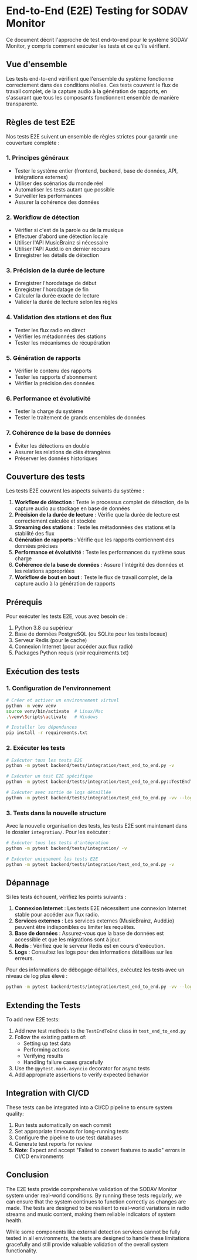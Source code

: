 # End-to-End (E2E) Testing for SODAV Monitor

Ce document décrit l'approche de test end-to-end pour le système SODAV Monitor, y compris comment exécuter les tests et ce qu'ils vérifient.

## Vue d'ensemble

Les tests end-to-end vérifient que l'ensemble du système fonctionne correctement dans des conditions réelles. Ces tests couvrent le flux de travail complet, de la capture audio à la génération de rapports, en s'assurant que tous les composants fonctionnent ensemble de manière transparente.

## Règles de test E2E

Nos tests E2E suivent un ensemble de règles strictes pour garantir une couverture complète :

### 1. Principes généraux
- Tester le système entier (frontend, backend, base de données, API, intégrations externes)
- Utiliser des scénarios du monde réel
- Automatiser les tests autant que possible
- Surveiller les performances
- Assurer la cohérence des données

### 2. Workflow de détection
- Vérifier si c'est de la parole ou de la musique
- Effectuer d'abord une détection locale
- Utiliser l'API MusicBrainz si nécessaire
- Utiliser l'API Audd.io en dernier recours
- Enregistrer les détails de détection

### 3. Précision de la durée de lecture
- Enregistrer l'horodatage de début
- Enregistrer l'horodatage de fin
- Calculer la durée exacte de lecture
- Valider la durée de lecture selon les règles

### 4. Validation des stations et des flux
- Tester les flux radio en direct
- Vérifier les métadonnées des stations
- Tester les mécanismes de récupération

### 5. Génération de rapports
- Vérifier le contenu des rapports
- Tester les rapports d'abonnement
- Vérifier la précision des données

### 6. Performance et évolutivité
- Tester la charge du système
- Tester le traitement de grands ensembles de données

### 7. Cohérence de la base de données
- Éviter les détections en double
- Assurer les relations de clés étrangères
- Préserver les données historiques

## Couverture des tests

Les tests E2E couvrent les aspects suivants du système :

1. **Workflow de détection** : Teste le processus complet de détection, de la capture audio au stockage en base de données
2. **Précision de la durée de lecture** : Vérifie que la durée de lecture est correctement calculée et stockée
3. **Streaming des stations** : Teste les métadonnées des stations et la stabilité des flux
4. **Génération de rapports** : Vérifie que les rapports contiennent des données précises
5. **Performance et évolutivité** : Teste les performances du système sous charge
6. **Cohérence de la base de données** : Assure l'intégrité des données et les relations appropriées
7. **Workflow de bout en bout** : Teste le flux de travail complet, de la capture audio à la génération de rapports

## Prérequis

Pour exécuter les tests E2E, vous avez besoin de :

1. Python 3.8 ou supérieur
2. Base de données PostgreSQL (ou SQLite pour les tests locaux)
3. Serveur Redis (pour le cache)
4. Connexion Internet (pour accéder aux flux radio)
5. Packages Python requis (voir requirements.txt)

## Exécution des tests

### 1. Configuration de l'environnement

```bash
# Créer et activer un environnement virtuel
python -m venv venv
source venv/bin/activate  # Linux/Mac
.\venv\Scripts\activate   # Windows

# Installer les dépendances
pip install -r requirements.txt
```

### 2. Exécuter les tests

```bash
# Exécuter tous les tests E2E
python -m pytest backend/tests/integration/test_end_to_end.py -v

# Exécuter un test E2E spécifique
python -m pytest backend/tests/integration/test_end_to_end.py::TestEndToEnd::test_detection_workflow -v

# Exécuter avec sortie de logs détaillée
python -m pytest backend/tests/integration/test_end_to_end.py -vv --log-cli-level=DEBUG
```

### 3. Tests dans la nouvelle structure

Avec la nouvelle organisation des tests, les tests E2E sont maintenant dans le dossier `integration/`. Pour les exécuter :

```bash
# Exécuter tous les tests d'intégration
python -m pytest backend/tests/integration/ -v

# Exécuter uniquement les tests E2E
python -m pytest backend/tests/integration/test_end_to_end.py -v
```

## Dépannage

Si les tests échouent, vérifiez les points suivants :

1. **Connexion Internet** : Les tests E2E nécessitent une connexion Internet stable pour accéder aux flux radio.
2. **Services externes** : Les services externes (MusicBrainz, Audd.io) peuvent être indisponibles ou limiter les requêtes.
3. **Base de données** : Assurez-vous que la base de données est accessible et que les migrations sont à jour.
4. **Redis** : Vérifiez que le serveur Redis est en cours d'exécution.
5. **Logs** : Consultez les logs pour des informations détaillées sur les erreurs.

Pour des informations de débogage détaillées, exécutez les tests avec un niveau de log plus élevé :

```bash
python -m pytest backend/tests/integration/test_end_to_end.py -vv --log-cli-level=DEBUG
```

## Extending the Tests

To add new E2E tests:

1. Add new test methods to the `TestEndToEnd` class in `test_end_to_end.py`
2. Follow the existing pattern of:
   - Setting up test data
   - Performing actions
   - Verifying results
   - Handling failure cases gracefully
3. Use the `@pytest.mark.asyncio` decorator for async tests
4. Add appropriate assertions to verify expected behavior

## Integration with CI/CD

These tests can be integrated into a CI/CD pipeline to ensure system quality:

1. Run tests automatically on each commit
2. Set appropriate timeouts for long-running tests
3. Configure the pipeline to use test databases
4. Generate test reports for review
5. **Note**: Expect and accept "Failed to convert features to audio" errors in CI/CD environments

## Conclusion

The E2E tests provide comprehensive validation of the SODAV Monitor system under real-world conditions. By running these tests regularly, we can ensure that the system continues to function correctly as changes are made. The tests are designed to be resilient to real-world variations in radio streams and music content, making them reliable indicators of system health.

While some components like external detection services cannot be fully tested in all environments, the tests are designed to handle these limitations gracefully and still provide valuable validation of the overall system functionality.
